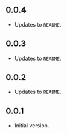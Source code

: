 ## 0.0.4

- Updates to `README`.

## 0.0.3

- Updates to `README`.

## 0.0.2

- Updates to `README`.

## 0.0.1

- Initial version.
